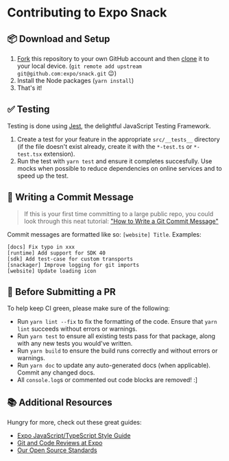 # Contributing to Expo Snack

## 📦 Download and Setup

1. [Fork](https://help.github.com/articles/fork-a-repo/) this repository to your own GitHub account and then [clone](https://help.github.com/articles/cloning-a-repository/) it to your local device. (`git remote add upstream git@github.com:expo/snack.git` 😉)
2. Install the Node packages (`yarn install`)
3. That's it!

## ✅ Testing

Testing is done using [Jest](https://jestjs.io/https://jestjs.io/), the delightful JavaScript Testing Framework.

1. Create a test for your feature in the appropriate `src/__tests__` directory (if the file doesn't exist already, create it with the `*-test.ts` or `*-test.tsx` extension).
2. Run the test with `yarn test` and ensure it completes succesfully. Use mocks when possible to reduce dependencies on online services and to speed up the test.

## 📝 Writing a Commit Message

> If this is your first time committing to a large public repo, you could look through this neat tutorial: ["How to Write a Git Commit Message"](https://chris.beams.io/posts/git-commit/)

Commit messages are formatted like so: `[website] Title`. Examples:

```
[docs] Fix typo in xxx
[runtime] Add support for SDK 40
[sdk] Add test-case for custom transports
[snackager] Improve logging for git imports
[website] Update loading icon
```

## 🔎 Before Submitting a PR

To help keep CI green, please make sure of the following:

- Run `yarn lint --fix` to fix the formatting of the code. Ensure that `yarn lint` succeeds without errors or warnings.
- Run `yarn test` to ensure all existing tests pass for that package, along with any new tests you would've written.
- Run `yarn build` to ensure the build runs correctly and without errors or warnings.
- Run `yarn doc` to update any auto-generated docs (when applicable). Commit any changed docs.
- All `console.log`s or commented out code blocks are removed! :]


## 📚 Additional Resources

Hungry for more, check out these great guides:

- [Expo JavaScript/TypeScript Style Guide](https://github.com/expo/expo/blob/master/guides/Expo%20JavaScript%20Style%20Guide.md)
- [Git and Code Reviews at Expo](https://github.com/expo/expo/blob/master/guides/Git%20and%20Code%20Reviews.md)
- [Our Open Source Standards](https://github.com/expo/expo/blob/master/guides/Our%20Open%20Source%20Standards.md)
  